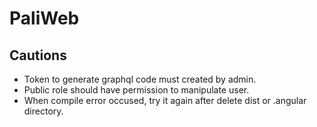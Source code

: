 # PaliWeb

## Cautions

- Token to generate graphql code must created by admin.
- Public role should have permission to manipulate user.
- When compile error occused, try it again after delete dist or .angular directory.

